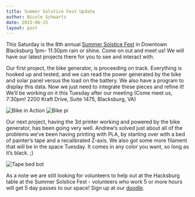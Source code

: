 ```yaml
---
title: Summer Solstice Fest Update
author: Nicole Schwartz
date: 2015-06-15
layout: post
---
```


This Saturday is the 8th annual [Summer Solstice Fest](http://www.downtownblacksburg.com/summer_solstice_fest.aspx) in Downtown Blacksburg 1pm- 11:30pm rain or shine. Come on out and meet us! We will have our latest projects there for you to see and interact with.

Our first project, the bike generator, is proceeding on track. Everything is hooked up and tested, and we can read the power generated by the bike and solar panel versus the load on the battery. We also have a program to display this data. Now we just need to integrate these pieces and refine it! We’ll be working on it this Tuesday after our meeting (Come meet us, 7:30pm! 2200 Kraft Drive, Suite 1475, Blacksburg, VA)

![Bike in Action](http://i.imgur.com/PI7ozZ2m.jpg)
![Bike pi](http://i.imgur.com/aGe1123m.jpg)

Our next project, having the 3d printer working and powered by the bike generator, has been going very well. Andrew’s solved just about all of the problems we’ve been having printing with PLA, by starting over with a bed of painter’s tape and a recalibrated Z-axis. We also got some more filament that will be in the space Tuesday. It comes in any color you want, so long as it’s black. ;)

![Tape bed bot](http://i.imgur.com/I03BXksm.jpg)

As a note we are still looking for volunteers to help out at the Hacksburg table at the Summer Solstice Fest - volunteers who work 5 or more hours will get 5 day passes to our space! Sign up at our [doodle](http://doodle.com/9r642p2cwcedy25n#table).
